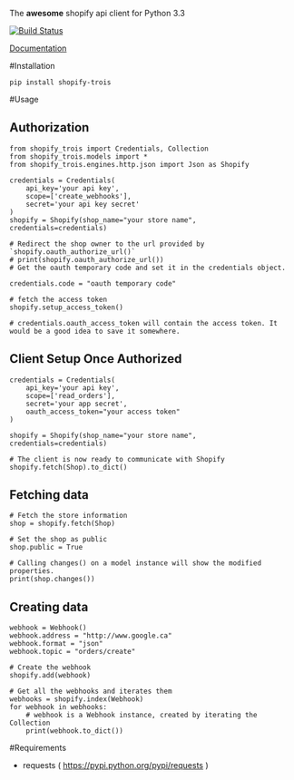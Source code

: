 The __awesome__ shopify api client for Python 3.3

[![Build Status](https://travis-ci.org/masom/shopify-trois.png?branch=master)](https://travis-ci.org/masom/shopify-trois)

[Documentation](http://masom.github.io/shopify-trois/ "Documentation")

#Installation

    pip install shopify-trois


#Usage

## Authorization

    from shopify_trois import Credentials, Collection
    from shopify_trois.models import *
    from shopify_trois.engines.http.json import Json as Shopify

    credentials = Credentials(
        api_key='your api key',
        scope=['create_webhooks'],
        secret='your api key secret'
    )
    shopify = Shopify(shop_name="your store name", credentials=credentials)

    # Redirect the shop owner to the url provided by `shopify.oauth_authorize_url()`
    # print(shopify.oauth_authorize_url())
    # Get the oauth temporary code and set it in the credentials object.

    credentials.code = "oauth temporary code"

    # fetch the access token
    shopify.setup_access_token()

    # credentials.oauth_access_token will contain the access token. It would be a good idea to save it somewhere.

## Client Setup Once Authorized

    credentials = Credentials(
        api_key='your api key',
        scope=['read_orders'],
        secret='your app secret',
        oauth_access_token="your access token"
    )

    shopify = Shopify(shop_name="your store name", credentials=credentials)

    # The client is now ready to communicate with Shopify
    shopify.fetch(Shop).to_dict()

## Fetching data

    # Fetch the store information
    shop = shopify.fetch(Shop)

    # Set the shop as public
    shop.public = True

    # Calling changes() on a model instance will show the modified properties.
    print(shop.changes())

## Creating data

    webhook = Webhook()
    webhook.address = "http://www.google.ca"
    webhook.format = "json"
    webhook.topic = "orders/create"

    # Create the webhook
    shopify.add(webhook)

    # Get all the webhooks and iterates them
    webhooks = shopify.index(Webhook)
    for webhook in webhooks:
        # webhook is a Webhook instance, created by iterating the Collection
        print(webhook.to_dict())

#Requirements
- requests ( https://pypi.python.org/pypi/requests )

